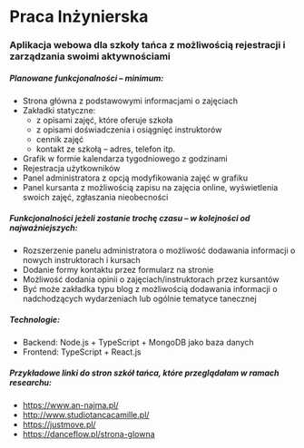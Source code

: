# Praca Inżynierska

### Aplikacja webowa dla szkoły tańca z możliwością rejestracji i zarządzania swoimi aktywnościami

##### Planowane funkcjonalności – minimum:
* Strona główna z podstawowymi informacjami o zajęciach
* Zakładki statyczne:
  * z opisami zajęć, które oferuje szkoła
  * z opisami doświadczenia i osiągnięć instruktorów
  * cennik zajęć
  * kontakt ze szkołą – adres, telefon itp.
* Grafik w formie kalendarza tygodniowego z godzinami
* Rejestracja użytkowników
* Panel administratora z opcją modyfikowania zajęć w grafiku 
* Panel kursanta z możliwością zapisu na zajęcia online, wyświetlenia swoich zajęć, zgłaszania nieobecności


##### Funkcjonalności jeżeli zostanie trochę czasu – w kolejności od najważniejszych:
*	Rozszerzenie panelu administratora o możliwość dodawania informacji o nowych instruktorach i kursach
*	Dodanie formy kontaktu przez formularz na stronie
* Możliwość dodania opinii o zajęciach/instruktorach przez kursantów
*	Być może zakładka typu blog z możliwością dodawania informacji o nadchodzących wydarzeniach lub ogólnie tematyce tanecznej

##### Technologie:
*	Backend: Node.js + TypeScript + MongoDB jako baza danych
*	Frontend: TypeScript + React.js

##### Przykładowe linki do stron szkół tańca, które przeglądałam w ramach researchu:
*	https://www.an-najma.pl/
*	http://www.studiotancacamille.pl/ 
*	https://justmove.pl/ 
*	https://danceflow.pl/strona-glowna
